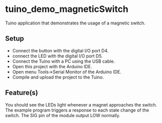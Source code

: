 # tuino_demo_magneticSwitch
Tuino application that demonstrates the usage of a magnetic switch.

## Setup
* Connect the button with the digital I/O port D4.
* connect the LED with the digital I/O port D5.
* Connect the Tuino with a PC using the USB cable.
* Open this project with the Arduino IDE.
* Open menu Tools->Serial Monitor of the Arduino IDE.
* Compile and upload the project to the Tuino.

## Feature(s)
You should see the LEDs light whenever a magnet approaches the switch. The example program triggers a response to each state change of the switch. The SIG pin of the module output LOW normally.

